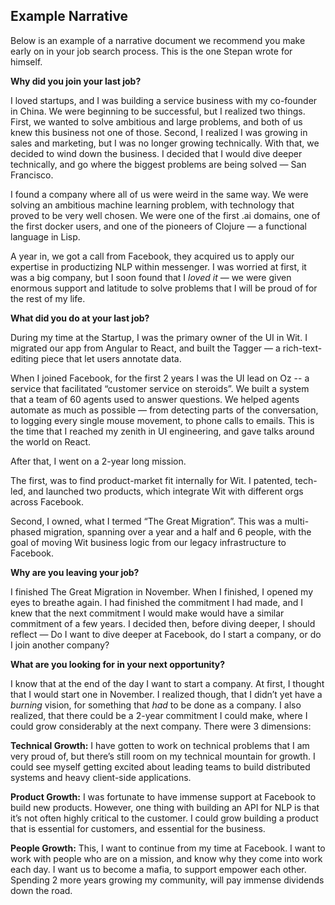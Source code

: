 ## Example Narrative
Below is an example of a narrative document we recommend you make early on in your job search process. This is the one Stepan wrote for himself.

**Why did you join your last job?**

I loved startups, and I was building a service business with my co-founder in China. We were beginning to be successful, but I realized two things. First, we wanted to solve ambitious and large problems, and both of us knew this business not one of those. Second, I realized I was growing in sales and marketing, but I was no longer growing technically. With that, we decided to wind down the business. I decided that I would dive deeper technically, and go where the biggest problems are being solved — San Francisco.

I found a company where all of us were weird in the same way. We were solving an ambitious machine learning problem, with technology that proved to be very well chosen. We were one of the first .ai domains, one of the first docker users, and one of the pioneers of Clojure — a functional language in Lisp.

A year in, we got a call from Facebook, they acquired us to apply our expertise in productizing NLP within messenger. I was worried at first, it was a big company, but I soon found that I *loved it* — we were given enormous support and latitude to solve problems that I will be proud of for the rest of my life.

**What did you do at your last job?**

During my time at the Startup, I was the primary owner of the UI in Wit. I migrated our app from Angular to React, and built the Tagger — a rich-text-editing piece that let users annotate data.

When I joined Facebook, for the first 2 years I was the UI lead on Oz -- a service that facilitated “customer service on steroids”. We built a system that a team of 60 agents used to answer questions. We helped agents automate as much as possible — from detecting parts of the conversation, to logging every single mouse movement, to phone calls to emails. This is the time that I reached my zenith in UI engineering, and gave talks around the world on React.

After that, I went on a 2-year long mission.

The first, was to find product-market fit internally for Wit. I patented, tech-led, and launched two products, which integrate Wit with different orgs across Facebook.

Second, I owned, what I termed “The Great Migration”. This was a multi-phased migration, spanning over a year and a half and 6 people, with the goal of moving Wit business logic from our legacy infrastructure to Facebook.

**Why are you leaving your job?**

I finished The Great Migration in November. When I finished, I opened my eyes to breathe again. I had finished the commitment I had made, and I knew that the next commitment I would make would have a similar commitment of a few years. I decided then, before diving deeper, I should reflect — Do I want to dive deeper at Facebook, do I start a company, or do I join another company?

**What are you looking for in your next opportunity?**

I know that at the end of the day I want to start a company. At first, I thought that I would start one in November. I realized though, that I didn’t yet have a *burning* vision, for something that *had* to be done as a company. I also realized, that there could be a 2-year commitment I could make, where I could grow considerably at the next company. There were 3 dimensions:

**Technical Growth:** I have gotten to work on technical problems that I am very proud of, but there’s still room on my technical mountain for growth. I could see myself getting excited about leading teams to build distributed systems and heavy client-side applications.

**Product Growth:** I was fortunate to have immense support at Facebook to build new products. However, one thing with building an API for NLP is that it’s not often highly critical to the customer. I could grow building a product that is essential for customers, and essential for the business.

**People Growth:** This, I want to continue from my time at Facebook. I want to work with people who are on a mission, and know why they come into work each day. I want us to become a mafia, to support empower each other. Spending 2 more years growing my community, will pay immense dividends down the road.

